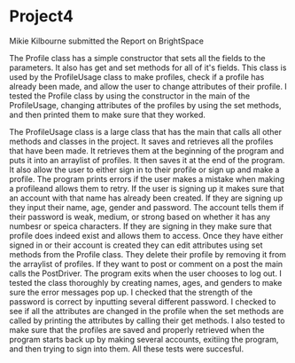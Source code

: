 # Project4
Mikie Kilbourne submitted the Report on BrightSpace

  The Profile class has a simple constructor that sets all the fields to the parameters. It also has get and set methods for all of it's fields. 
  This class is used by the ProfileUsage class to make profiles, check if a profile has already been made, and allow the user to change attributes
  of their profile. I tested the Profile class by using the constructor in the main of the ProfileUsage, changing attributes of the profiles by
  using the set methods, and then printed them to make sure that they worked. 
  
  The ProfileUsage class is a large class that has the main that calls all other methods and classes in the project. It saves and retrieves all
  the profiles that have been made. It retrieves them at the beginning of the program and puts it into an arraylist of profiles. It then saves it
  at the end of the program. It also allow the user to either sign in to their profile or sign up and make a profile. The program prints errors if
  the user makes a mistake when making a profileand allows them to retry. If the user is signing up it makes sure that an account with that name has
  already been created. If they are signing up they input their name, age, gender and password. The account tells them if their password is weak,
  medium, or strong based on whether it has any numbesr or speica characters. If they are signing in they make sure that profile does indeed exist
  and allows them to access. Once they have either signed in or their account is created they can edit attributes using set methods from the Profile 
  class. They delete their profile by removing it from the arraylist of profiles. If they want to post or comment on a post the main calls the PostDriver. 
  The program exits when the user chooses to log out. I tested the class thoroughly by creating names, ages, and genders to make sure the error
  messages pop up. I checked that the strength of the password is correct by inputting several different password. I checked to see if all the attributes
  are changed in the profile when the set methods are called by printing the attributes by calling their get methods. I also tested to make sure that
  the profiles are saved and properly retrieved when the program starts back up by making several accounts, exitiing the program, and then trying to sign
  into them. All these tests were succesful. 
